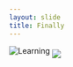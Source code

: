 ```yaml
---
layout: slide
title: Finally
---
```

![Learning]({{site.baseurl}}/assets/images/boatingschool.jpg)
<a href="#/2"><img src="{{site.baseurl}}/assets/images/boatingschool.jpg" align="middle"></a>
